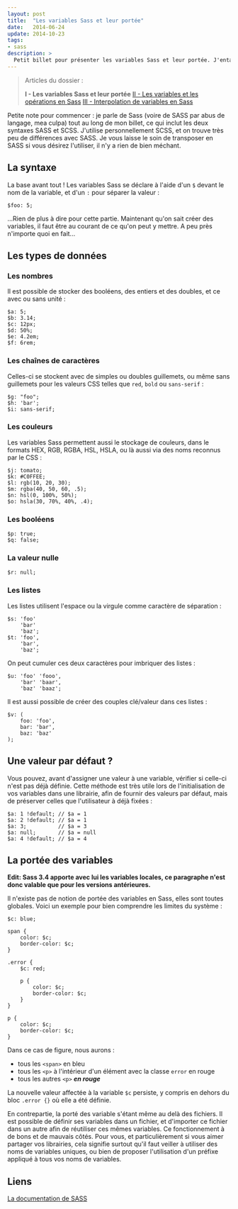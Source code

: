 ```yaml
---
layout: post
title:  "Les variables Sass et leur portée"
date:   2014-06-24
update: 2014-10-23
tags:
- sass
description: >
  Petit billet pour présenter les variables Sass et leur portée. J'entame avec ce billet un dossier un peu plus gros sur Sass et les différentes fonctionnalités qu'il propose.
---
```


> Articles du dossier :
>
> **I - Les variables Sass et leur portée**
> [II - Les variables et les opérations en Sass](https://blog.smarchal.com/variables-et-operations-en-sass)
> [III - Interpolation de variables en Sass](https://blog.smarchal.com/interpolation-de-variable-sass)

Petite note pour commencer : je parle de Sass (voire de SASS par abus de langage, mea culpa) tout au long de mon billet, ce qui inclut les deux syntaxes SASS et SCSS.
J'utilise personnellement SCSS, et on trouve très peu de différences avec SASS. Je vous laisse le soin de transposer en SASS si vous désirez l'utiliser, il n'y a rien de bien méchant.

## La syntaxe

La base avant tout !
Les variables Sass se déclare à l'aide d'un `$` devant le nom de la variable, et d'un `:` pour séparer la valeur :

	$foo: 5;

...Rien de plus à dire pour cette partie.
Maintenant qu'on sait créer des variables, il faut être au courant de ce qu'on peut y mettre. A peu près n'importe quoi en fait...

## Les types de données

### Les nombres

Il est possible de stocker des booléens, des entiers et des doubles, et ce avec ou sans unité :

	$a: 5;
	$b: 3.14;
	$c: 12px;
	$d: 50%;
	$e: 4.2em;
	$f: 6rem;

### Les chaînes de caractères

Celles-ci se stockent avec de simples ou doubles guillemets, ou même sans guillemets pour les valeurs CSS telles que `red`, `bold` ou `sans-serif` :

	$g: "foo";
	$h: 'bar';
	$i: sans-serif;

### Les couleurs

Les variables Sass permettent aussi le stockage de couleurs, dans le formats HEX, RGB, RGBA, HSL, HSLA, ou là aussi via des noms reconnus par le CSS :

	$j: tomato;
	$k: #C0FFEE;
	$l: rgb(10, 20, 30);
	$m: rgba(40, 50, 60, .5);
	$n: hsl(0, 100%, 50%);
	$o: hsla(30, 70%, 40%, .4);

### Les booléens

	$p: true;
	$q: false;

### La valeur nulle

	$r: null;

### Les listes

Les listes utilisent l'espace ou la virgule comme caractère de séparation :

	$s: 'foo'
		'bar'
		'baz';
	$t: 'foo',
		'bar',
		'baz';

On peut cumuler ces deux caractères pour imbriquer des listes :

	$u: 'foo' 'fooo',
		'bar' 'baar',
		'baz' 'baaz';

Il est aussi possible de créer des couples clé/valeur dans ces listes :

	$v: (
		foo: 'foo',
		bar: 'bar',
		baz: 'baz'
	);

## Une valeur par défaut ?

Vous pouvez, avant d'assigner une valeur à une variable, vérifier si celle-ci n'est pas déjà définie.
Cette méthode est très utile lors de l'initialisation de vos variables dans une librairie, afin de fournir des valeurs par défaut, mais de préserver celles que l'utilisateur à déjà fixées :

	$a: 1 !default; // $a = 1
	$a: 2 !default; // $a = 1
	$a: 3;          // $a = 3
	$a: null;       // $a = null
	$a: 4 !default; // $a = 4

## La portée des variables

**Edit: Sass 3.4 apporte avec lui les variables locales, ce paragraphe n'est donc valable que pour les versions antérieures.**

Il n'existe pas de notion de portée des variables en Sass, elles sont toutes globales.
Voici un exemple pour bien comprendre les limites du système :

	$c: blue;

	span {
		color: $c;
		border-color: $c;
	}

	.error {
		$c: red;

		p {
			color: $c;
			border-color: $c;
		}
	}

	p {
		color: $c;
		border-color: $c;
	}

Dans ce cas de figure, nous aurons :

- tous les `<span>` en bleu
- tous les `<p>` à l'intérieur d'un élément avec la classe `error` en rouge
- tous les autres `<p>` ***en rouge***

La nouvelle valeur affectée à la variable `$c` persiste, y compris en dehors du bloc `.error {}` où elle a été définie.

En contrepartie, la porté des variable s'étant même au delà des fichiers. Il est possible de définir ses variables dans un fichier, et d'importer ce fichier dans un autre afin de réutiliser ces mêmes variables.
Ce fonctionnement à de bons et de mauvais côtés. Pour vous, et particulièrement si vous aimer partager vos librairies, cela signifie surtout qu'il faut veiller à utiliser des noms de variables uniques, ou bien de proposer l'utilisation d'un préfixe appliqué à tous vos noms de variables.


## Liens
[La documentation de SASS](http://sass-lang.com/documentation/file.SASS_REFERENCE.html)